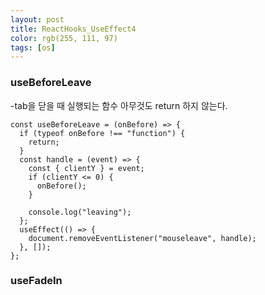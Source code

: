 ```yaml
---
layout: post
title: ReactHooks_UseEffect4
color: rgb(255, 111, 97)
tags: [os]
---
```

<h3>useBeforeLeave</h3>-tab을 닫을 때 실행되는 함수
아무것도 return 하지 않는다. 

```
const useBeforeLeave = (onBefore) => {
  if (typeof onBefore !== "function") {
    return;
  }
  const handle = (event) => {
    const { clientY } = event;
    if (clientY <= 0) {
      onBefore();
    }

    console.log("leaving");
  };
  useEffect(() => {
    document.removeEventListener("mouseleave", handle);
  }, []);
}; 
```

<h3>useFadeIn</h3>
<p>

</p>